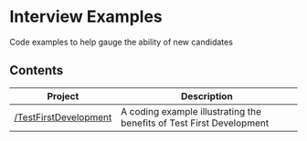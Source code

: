 # Interview Examples

Code examples to help gauge the ability of new candidates

## Contents

| Project                 | Description                                                          |
|-------------------------|----------------------------------------------------------------------|
| [/TestFirstDevelopment](./TestFirstDevelopment) | A coding example illustrating the benefits of Test First Development |
